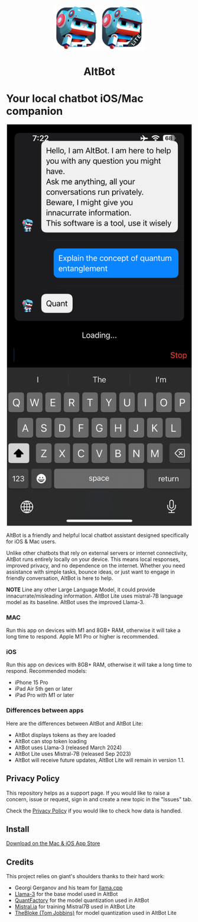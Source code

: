 <p align="center" width="100%">
<img width="120" alt="AltBot app icon" src="Screenshots/AppIcon.png">
<img width="120" alt="AltBot Lite app icon" src="Screenshots/AppIconLite.png">
</p>

<h1 align="center">AltBot</h1>

# Your local chatbot iOS/Mac companion

<p align="center" width="100%">
<img width="500" alt="AltBot app icon" src="Screenshots/AltBot/iPhone/02-Question1.PNG">
</p>

AltBot is a friendly and helpful local chatbot assistant designed specifically for iOS & Mac users.

Unlike other chatbots that rely on external servers or internet connectivity, AltBot runs entirely locally on your device. This means local responses, improved privacy, and no dependence on the internet.
Whether you need assistance with simple tasks, bounce ideas, or just want to engage in friendly conversation, AltBot is here to help.

**NOTE** Line any other Large Language Model, it could provide innacurrate/misleading information. AltBot Lite uses mistral-7B language model as its baseline. AltBot uses the improved Llama-3.

### MAC
Run this app on devices with M1 and 8GB+ RAM, otherwise it will take a long time to respond. Apple M1 Pro or higher is recommended.

### iOS
Run this app on devices with 8GB+ RAM, otherwise it will take a long time to respond. Recommended models:
- iPhone 15 Pro
- iPad Air 5th gen or later
- iPad Pro with M1 or later

### Differences between apps

Here are the differences between AltBot and AltBot Lite:
- AltBot displays tokens as they are loaded
- AltBot can stop token loading
- AltBot uses Llama-3 (released March 2024)
- AltBot Lite uses Mistral-7B (released Sep 2023)
- AltBot will receive future updates, AltBot Lite will remain in version 1.1.

## Privacy Policy

This repository helps as a support page. If you would like to raise a concern, issue or request, sign in and create a new topic in the "Issues" tab.

Check the [Privacy Policy](PrivacyPolicy.md) if you would like to check how data is handled.

## Install

[Download on the Mac & iOS App Store](https://apps.apple.com/au/app/AltBot/id6477999764)

## Credits

This project relies on giant's shoulders thanks to their hard work:

- Georgi Gerganov and his team for [llama.cpp](https://github.com/ggerganov/llama.cpp)
- [Llama-3](https://huggingface.co/meta-llama/Meta-Llama-3-8B-Instruct) for the base model used in AltBot
- [QuantFactory](https://huggingface.co/QuantFactory/Meta-Llama-3-8B-Instruct-GGUF/tree/main) for the model quantization used in AltBot
- [Mistral.ia](https://mistral.ai/news/announcing-mistral-7b/) for training Mistral7B used in AltBot Lite
- [TheBloke (Tom Jobbins)](https://huggingface.co/TheBloke/Mistral-7B-Instruct-v0.2-code-ft-AWQ) for model quantization used in AltBot Lite
